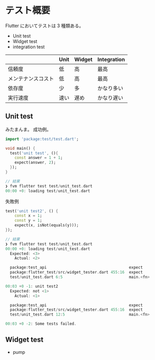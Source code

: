 # テスト概要

Flutter においてテストは 3 種類ある。

- Unit test
- Widget test
- integration test


|                    | Unit | Widget | Integration |
| ------------------ | ---- | ------ | ----------- |
| 信頼度             | 低   | 高     | 最高        |
| メンテナンスコスト | 低   | 高     | 最高        |
| 依存度             | 少   | 多     | かなり多い  |
| 実行速度           | 速い | 遅め   | かなり遅い  |

## Unit test

みたまんま。
成功例。

```dart
import 'package:test/test.dart';

void main() {
  test('unit test', (){
    const answer = 1 + 1;
    expect(answer, 2);
  });
}

// 結果
❯ fvm flutter test test/unit_test.dart
00:00 +0: loading test/unit_test.dart                                            00:01 +0: loading test/unit_test.dart                                            00:02 +0: loading test/unit_test.dart                                            00:02 +0: unit test                                                                                                            00:02 +1: unit test                                                                                                            00:02 +1: All tests passed!

```

失敗例
```dart
test('unit test2', () {
    const x = 1;
    const y = 1;
    expect(x, isNot(equals(y)));
});

// 結果
❯ fvm flutter test test/unit_test.dart
00:00 +0: loading test/unit_test.dart                                            00:01 +0: loading test/unit_test.dart                                            00:02 +0: loading test/unit_test.dart                                            00:03 +0: loading test/unit_test.dart                                            00:03 +0: unit test                                                                                                            00:03 +0 -1: unit test [E]                                                                                                     
  Expected: <3>
    Actual: <2>

  package:test_api                                    expect
  package:flutter_test/src/widget_tester.dart 455:16  expect
  test/unit_test.dart 6:5                             main.<fn>

00:03 +0 -1: unit test2                                                                                                        00:03 +0 -2: unit test2 [E]                                                                                                    
  Expected: not <1>
    Actual: <1>

  package:test_api                                    expect
  package:flutter_test/src/widget_tester.dart 455:16  expect
  test/unit_test.dart 12:5                            main.<fn>

00:03 +0 -2: Some tests failed.
```

## Widget test

- pump

